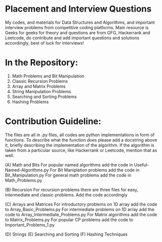 # Placement and Interview Questions

My codes, and materials for Data Structures and Algorithms, and important interview problems from competitive coding platforms. Main resource is Geeks for geeks for theory and questions are from GFG, Hackerrank and Leetcode, do contribute and add important questions and solutions accordingly, best of luck for interviews!

# In the Repository:

1. Math Problems and Bit Manipulation
2. Classic Recursion Problems
3. Array and Matrix Problems
4. String Manipulation Problems
5. Searching and Sorting Problems
6. Hashing Problems

# Contribution Guideline:

The files are all in .py files, all codes are python implementations in form of functions. To describe what the function does please add a docstring above it,
briefly describing the implementation of the algorithm. If the algorithm is taken from a particular source, like Hackerrank or Leetcode, mention that as well.

(A) Math and Bits
For popular named algorithms add the code in Useful-Named-Algorithms.py
For Bit Maniplation problems add the code in Bit_Manipulation.py
For general math problems add the code in Math_Problems.py

(B) Recursion
For recursion problems there are three files for easy, intermediate and classic problems. Add the code accordingly

(C) Arrays and Matrices
For introductory problems on 1D array add the code to Array_Basic_Problems.py
For intermediate problems on 1D array add the code to Array_Intermediate_Problems.py
For Matrix algorithms add the code to Matrix_Problems.py
For popular CP problems add the code to Important_Problems_1.py 

(D) Strings
(E) Searching and Sorting
(F) Hashing Techniques


